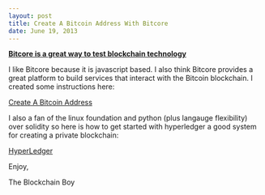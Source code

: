 ```yaml
---
layout: post
title: Create A Bitcoin Address With Bitcore
date: June 19, 2013
--- 
```


**<u>Bitcore is a great way to test blockchain technology</u>**

I like Bitcore because it is javascript based. I also think Bitcore provides a great platform to build services
that interact with the Bitcoin blockchain. I created some instructions here:

[Create A Bitcoin Address](https://github.com/theblockchainboy/bitcore) 

I also a fan of the linux foundation and python (plus langauge flexibility) over solidity so here is how to get started
with hyperledger a good system for creating a private blockchain:

[HyperLedger](https://github.com/theblockchainboy/awesome-hyperledger-fabric)

Enjoy,

The Blockchain Boy




